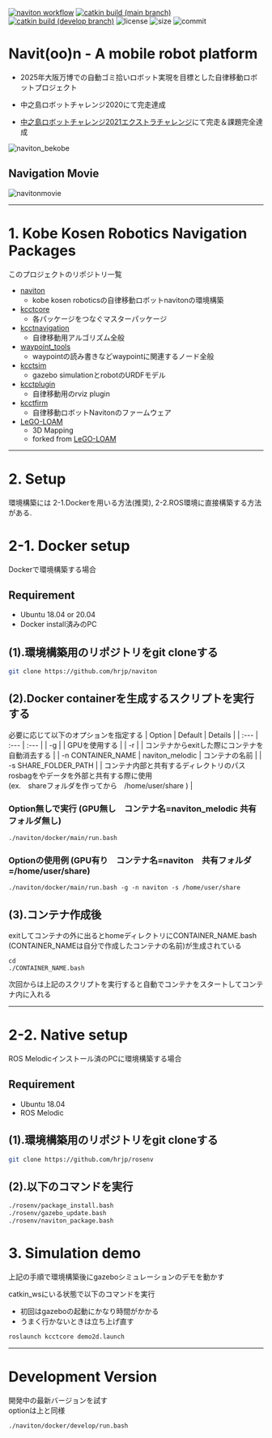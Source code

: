 [![naviton workflow](https://github.com/hrjp/rosenv/actions/workflows/naviton-image-build.yml/badge.svg)](https://hub.docker.com/repository/docker/hrjp/naviton)
[![catkin build (main branch)](https://github.com/hrjp/naviton/actions/workflows/naviton-main-build-test.yml/badge.svg)](https://github.com/hrjp/naviton/actions/workflows/naviton-main-build-test.yml)
[![catkin build (develop branch)](https://github.com/hrjp/naviton/actions/workflows/naviton-develop-build-test.yml/badge.svg)](https://github.com/hrjp/naviton/actions/workflows/naviton-develop-build-test.yml)
![license](https://img.shields.io/github/license/hrjp/naviton)
![size](https://img.shields.io/github/repo-size/hrjp/naviton)
![commit](https://img.shields.io/github/last-commit/hrjp/naviton/main)
# Navit(oo)n - A mobile robot platform 
* 2025年大阪万博での自動ゴミ拾いロボット実現を目標とした自律移動ロボットプロジェクト

* 中之島ロボットチャレンジ2020にて完走達成
* [中之島ロボットチャレンジ2021エクストラチャレンジ](https://www.nakanoshima-rc.jp/extra2021.html)にて完走＆課題完全達成　

![naviton_bekobe](https://user-images.githubusercontent.com/36100321/140645407-81af34fd-451e-4b16-b041-acf035970be1.jpeg)

## Navigation Movie
![navitonmovie](https://user-images.githubusercontent.com/36100321/140646689-f286757a-0510-4f52-9d16-587f6bef6fa1.gif)




---

# 1. Kobe Kosen Robotics Navigation Packages
このプロジェクトのリポジトリ一覧
* [naviton](https://github.com/KobeKosenRobotics/naviton)
    * kobe kosen roboticsの自律移動ロボットnavitonの環境構築
* [kcctcore](https://github.com/hrjp/kcctcore)
    * 各パッケージをつなぐマスターパッケージ
* [kcctnavigation](https://github.com/hrjp/kcctnavigation)
    * 自律移動用アルゴリズム全般
* [waypoint_tools](https://github.com/hrjp/waypoint_tools)
    * waypointの読み書きなどwaypointに関連するノード全般
* [kcctsim](https://github.com/hrjp/kcctsim)
    * gazebo simulationとrobotのURDFモデル
* [kcctplugin](https://github.com/hrjp/kcctplugin)
    * 自律移動用のrviz plugin
* [kcctfirm](https://github.com/hrjp/kcctfirm)
    * 自律移動ロボットNavitonのファームウェア
* [LeGO-LOAM](https://github.com/hrjp/LeGO-LOAM)
    * 3D Mapping
    * forked from [LeGO-LOAM](https://github.com/RobustFieldAutonomyLab/LeGO-LOAM)

---
# 2. Setup
環境構築には 2-1.Dockerを用いる方法(推奨), 2-2.ROS環境に直接構築する方法がある.
# 2-1. Docker setup
Dockerで環境構築する場合
## Requirement
* Ubuntu 18.04 or 20.04
* Docker install済みのPC


 ## (1).環境構築用のリポジトリをgit cloneする
```bash
git clone https://github.com/hrjp/naviton
 ```

## (2).Docker containerを生成するスクリプトを実行する
必要に応じて以下のオプションを指定する
| Option | Default | Details |
| :--- | :--- | :--- |
| -g | | GPUを使用する |
| -r | | コンテナからexitした際にコンテナを自動消去する | 
| -n CONTAINER_NAME | naviton_melodic | コンテナの名前 |
| -s SHARE_FOLDER_PATH | | コンテナ内部と共有するディレクトリのパス<br>rosbagをやデータを外部と共有する際に使用<br>(ex.　shareフォルダを作ってから　/home/user/share ) |



### Option無しで実行 (GPU無し　コンテナ名=naviton_melodic 共有フォルダ無し)
```bash
./naviton/docker/main/run.bash
```
### Optionの使用例 (GPU有り　コンテナ名=naviton　共有フォルダ=/home/user/share)

```bash:bash
./naviton/docker/main/run.bash -g -n naviton -s /home/user/share
```

 ## (3).コンテナ作成後
exitしてコンテナの外に出るとhomeディレクトリにCONTAINER_NAME.bash (CONTAINER_NAMEは自分で作成したコンテナの名前)が生成されている

```bash:bash
cd
./CONTAINER_NAME.bash
```
次回からは上記のスクリプトを実行すると自動でコンテナをスタートしてコンテナ内に入れる

---

# 2-2. Native setup
ROS Melodicインストール済のPCに環境構築する場合
## Requirement
* Ubuntu 18.04
* ROS Melodic

 ## (1).環境構築用のリポジトリをgit cloneする
```bash
git clone https://github.com/hrjp/rosenv
 ```
## (2).以下のコマンドを実行
```bash
./rosenv/package_install.bash
./rosenv/gazebo_update.bash
./rosenv/naviton_package.bash
 ```

 # 3. Simulation demo

上記の手順で環境構築後にgazeboシミュレーションのデモを動かす

catkin_wsにいる状態で以下のコマンドを実行
* 初回はgazeboの起動にかなり時間がかかる
* うまく行かないときは立ち上げ直す
```bash
roslaunch kcctcore demo2d.launch
 ```


---

# Development Version
開発中の最新バージョンを試す   
optionは上と同様
```bash
./naviton/docker/develop/run.bash
```
